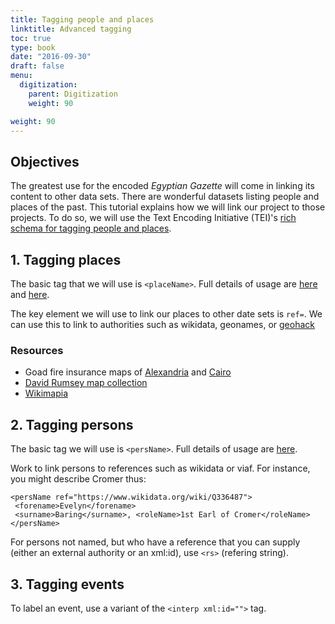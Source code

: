 ```yaml
---
title: Tagging people and places
linktitle: Advanced tagging
toc: true
type: book
date: "2016-09-30"
draft: false
menu:
  digitization:
    parent: Digitization
    weight: 90

weight: 90
---
```

## Objectives

The greatest use for the encoded *Egyptian Gazette* will come in linking its content to other data sets. There are wonderful datasets listing people and places of the past.  This tutorial explains how we will link our project to those projects. To do so, we will use the Text Encoding Initiative (TEI)'s [rich schema for tagging people and places](http://www.tei-c.org/release/doc/tei-p5-doc/en/html/ND.html).

## 1. Tagging places
The basic tag that we will use is `<placeName>`. Full details of usage are [here](http://www.tei-c.org/release/doc/tei-p5-doc/en/html/ND.html#NDPLAC) and  [here](http://www.tei-c.org/release/doc/tei-p5-doc/en/html/ref-placeName.html).

The key element we will use to link our places to other date sets is `ref=`. We can use this to link to authorities such as wikidata, geonames, or [geohack](https://tools.wmflabs.org/geohack/geohack.php?pagename=Alexandria&params=31_12_N_29_55_E)

### Resources
- Goad fire insurance maps of [Alexandria](https://iiif.lib.harvard.edu/manifests/view/drs:15525296$3i) and [Cairo](https://iiif.lib.harvard.edu/manifests/view/drs:15525297$1i)
- [David Rumsey map collection](http://www.davidrumsey.com/luna/servlet/view/all?sort=Pub_List_No_InitialSort%2CPub_Date%2CPub_List_No%2CSeries_No)
- [Wikimapia](http://wikimapia.org)

## 2. Tagging persons
The basic tag we will use is `<persName>`. Full details of usage are [here](http://www.tei-c.org/release/doc/tei-p5-doc/en/html/ND.html#NDPER).

Work to link persons to references such as wikidata or viaf. For instance, you might describe Cromer thus:

```
<persName ref="https://www.wikidata.org/wiki/Q336487">
 <forename>Evelyn</forename>
 <surname>Baring</surname>, <roleName>1st Earl of Cromer</roleName>
</persName>
```

For persons not named, but who have a reference that you can supply (either an external authority or an xml:id), use `<rs>` (refering string).

## 3. Tagging events
To label an event, use a variant of the `<interp xml:id="">` tag.
